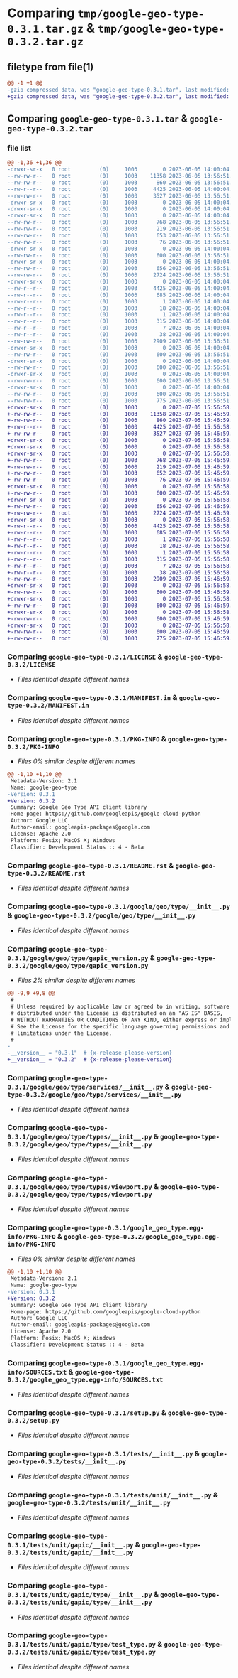 # Comparing `tmp/google-geo-type-0.3.1.tar.gz` & `tmp/google-geo-type-0.3.2.tar.gz`

## filetype from file(1)

```diff
@@ -1 +1 @@
-gzip compressed data, was "google-geo-type-0.3.1.tar", last modified: Mon Jun  5 14:00:04 2023, max compression
+gzip compressed data, was "google-geo-type-0.3.2.tar", last modified: Wed Jul  5 15:56:58 2023, max compression
```

## Comparing `google-geo-type-0.3.1.tar` & `google-geo-type-0.3.2.tar`

### file list

```diff
@@ -1,36 +1,36 @@
-drwxr-sr-x   0 root         (0)     1003        0 2023-06-05 14:00:04.655304 google-geo-type-0.3.1/
--rw-rw-r--   0 root         (0)     1003    11358 2023-06-05 13:56:51.000000 google-geo-type-0.3.1/LICENSE
--rw-rw-r--   0 root         (0)     1003      860 2023-06-05 13:56:51.000000 google-geo-type-0.3.1/MANIFEST.in
--rw-r--r--   0 root         (0)     1003     4425 2023-06-05 14:00:04.655304 google-geo-type-0.3.1/PKG-INFO
--rw-rw-r--   0 root         (0)     1003     3527 2023-06-05 13:56:51.000000 google-geo-type-0.3.1/README.rst
-drwxr-sr-x   0 root         (0)     1003        0 2023-06-05 14:00:04.651304 google-geo-type-0.3.1/google/
-drwxr-sr-x   0 root         (0)     1003        0 2023-06-05 14:00:04.651304 google-geo-type-0.3.1/google/geo/
-drwxr-sr-x   0 root         (0)     1003        0 2023-06-05 14:00:04.651304 google-geo-type-0.3.1/google/geo/type/
--rw-rw-r--   0 root         (0)     1003      768 2023-06-05 13:56:51.000000 google-geo-type-0.3.1/google/geo/type/__init__.py
--rw-rw-r--   0 root         (0)     1003      219 2023-06-05 13:56:51.000000 google-geo-type-0.3.1/google/geo/type/gapic_metadata.json
--rw-rw-r--   0 root         (0)     1003      653 2023-06-05 13:56:51.000000 google-geo-type-0.3.1/google/geo/type/gapic_version.py
--rw-rw-r--   0 root         (0)     1003       76 2023-06-05 13:56:51.000000 google-geo-type-0.3.1/google/geo/type/py.typed
-drwxr-sr-x   0 root         (0)     1003        0 2023-06-05 14:00:04.651304 google-geo-type-0.3.1/google/geo/type/services/
--rw-rw-r--   0 root         (0)     1003      600 2023-06-05 13:56:51.000000 google-geo-type-0.3.1/google/geo/type/services/__init__.py
-drwxr-sr-x   0 root         (0)     1003        0 2023-06-05 14:00:04.651304 google-geo-type-0.3.1/google/geo/type/types/
--rw-rw-r--   0 root         (0)     1003      656 2023-06-05 13:56:51.000000 google-geo-type-0.3.1/google/geo/type/types/__init__.py
--rw-rw-r--   0 root         (0)     1003     2724 2023-06-05 13:56:51.000000 google-geo-type-0.3.1/google/geo/type/types/viewport.py
-drwxr-sr-x   0 root         (0)     1003        0 2023-06-05 14:00:04.651304 google-geo-type-0.3.1/google_geo_type.egg-info/
--rw-r--r--   0 root         (0)     1003     4425 2023-06-05 14:00:04.000000 google-geo-type-0.3.1/google_geo_type.egg-info/PKG-INFO
--rw-r--r--   0 root         (0)     1003      685 2023-06-05 14:00:04.000000 google-geo-type-0.3.1/google_geo_type.egg-info/SOURCES.txt
--rw-r--r--   0 root         (0)     1003        1 2023-06-05 14:00:04.000000 google-geo-type-0.3.1/google_geo_type.egg-info/dependency_links.txt
--rw-r--r--   0 root         (0)     1003       18 2023-06-05 14:00:04.000000 google-geo-type-0.3.1/google_geo_type.egg-info/namespace_packages.txt
--rw-r--r--   0 root         (0)     1003        1 2023-06-05 14:00:04.000000 google-geo-type-0.3.1/google_geo_type.egg-info/not-zip-safe
--rw-r--r--   0 root         (0)     1003      315 2023-06-05 14:00:04.000000 google-geo-type-0.3.1/google_geo_type.egg-info/requires.txt
--rw-r--r--   0 root         (0)     1003        7 2023-06-05 14:00:04.000000 google-geo-type-0.3.1/google_geo_type.egg-info/top_level.txt
--rw-r--r--   0 root         (0)     1003       38 2023-06-05 14:00:04.655304 google-geo-type-0.3.1/setup.cfg
--rw-rw-r--   0 root         (0)     1003     2909 2023-06-05 13:56:51.000000 google-geo-type-0.3.1/setup.py
-drwxr-sr-x   0 root         (0)     1003        0 2023-06-05 14:00:04.655304 google-geo-type-0.3.1/tests/
--rw-rw-r--   0 root         (0)     1003      600 2023-06-05 13:56:51.000000 google-geo-type-0.3.1/tests/__init__.py
-drwxr-sr-x   0 root         (0)     1003        0 2023-06-05 14:00:04.655304 google-geo-type-0.3.1/tests/unit/
--rw-rw-r--   0 root         (0)     1003      600 2023-06-05 13:56:51.000000 google-geo-type-0.3.1/tests/unit/__init__.py
-drwxr-sr-x   0 root         (0)     1003        0 2023-06-05 14:00:04.655304 google-geo-type-0.3.1/tests/unit/gapic/
--rw-rw-r--   0 root         (0)     1003      600 2023-06-05 13:56:51.000000 google-geo-type-0.3.1/tests/unit/gapic/__init__.py
-drwxr-sr-x   0 root         (0)     1003        0 2023-06-05 14:00:04.655304 google-geo-type-0.3.1/tests/unit/gapic/type/
--rw-rw-r--   0 root         (0)     1003      600 2023-06-05 13:56:51.000000 google-geo-type-0.3.1/tests/unit/gapic/type/__init__.py
--rw-rw-r--   0 root         (0)     1003      775 2023-06-05 13:56:51.000000 google-geo-type-0.3.1/tests/unit/gapic/type/test_type.py
+drwxr-sr-x   0 root         (0)     1003        0 2023-07-05 15:56:58.095459 google-geo-type-0.3.2/
+-rw-rw-r--   0 root         (0)     1003    11358 2023-07-05 15:46:59.000000 google-geo-type-0.3.2/LICENSE
+-rw-rw-r--   0 root         (0)     1003      860 2023-07-05 15:46:59.000000 google-geo-type-0.3.2/MANIFEST.in
+-rw-r--r--   0 root         (0)     1003     4425 2023-07-05 15:56:58.095459 google-geo-type-0.3.2/PKG-INFO
+-rw-rw-r--   0 root         (0)     1003     3527 2023-07-05 15:46:59.000000 google-geo-type-0.3.2/README.rst
+drwxr-sr-x   0 root         (0)     1003        0 2023-07-05 15:56:58.091459 google-geo-type-0.3.2/google/
+drwxr-sr-x   0 root         (0)     1003        0 2023-07-05 15:56:58.091459 google-geo-type-0.3.2/google/geo/
+drwxr-sr-x   0 root         (0)     1003        0 2023-07-05 15:56:58.095459 google-geo-type-0.3.2/google/geo/type/
+-rw-rw-r--   0 root         (0)     1003      768 2023-07-05 15:46:59.000000 google-geo-type-0.3.2/google/geo/type/__init__.py
+-rw-rw-r--   0 root         (0)     1003      219 2023-07-05 15:46:59.000000 google-geo-type-0.3.2/google/geo/type/gapic_metadata.json
+-rw-rw-r--   0 root         (0)     1003      652 2023-07-05 15:46:59.000000 google-geo-type-0.3.2/google/geo/type/gapic_version.py
+-rw-rw-r--   0 root         (0)     1003       76 2023-07-05 15:46:59.000000 google-geo-type-0.3.2/google/geo/type/py.typed
+drwxr-sr-x   0 root         (0)     1003        0 2023-07-05 15:56:58.095459 google-geo-type-0.3.2/google/geo/type/services/
+-rw-rw-r--   0 root         (0)     1003      600 2023-07-05 15:46:59.000000 google-geo-type-0.3.2/google/geo/type/services/__init__.py
+drwxr-sr-x   0 root         (0)     1003        0 2023-07-05 15:56:58.095459 google-geo-type-0.3.2/google/geo/type/types/
+-rw-rw-r--   0 root         (0)     1003      656 2023-07-05 15:46:59.000000 google-geo-type-0.3.2/google/geo/type/types/__init__.py
+-rw-rw-r--   0 root         (0)     1003     2724 2023-07-05 15:46:59.000000 google-geo-type-0.3.2/google/geo/type/types/viewport.py
+drwxr-sr-x   0 root         (0)     1003        0 2023-07-05 15:56:58.095459 google-geo-type-0.3.2/google_geo_type.egg-info/
+-rw-r--r--   0 root         (0)     1003     4425 2023-07-05 15:56:58.000000 google-geo-type-0.3.2/google_geo_type.egg-info/PKG-INFO
+-rw-r--r--   0 root         (0)     1003      685 2023-07-05 15:56:58.000000 google-geo-type-0.3.2/google_geo_type.egg-info/SOURCES.txt
+-rw-r--r--   0 root         (0)     1003        1 2023-07-05 15:56:58.000000 google-geo-type-0.3.2/google_geo_type.egg-info/dependency_links.txt
+-rw-r--r--   0 root         (0)     1003       18 2023-07-05 15:56:58.000000 google-geo-type-0.3.2/google_geo_type.egg-info/namespace_packages.txt
+-rw-r--r--   0 root         (0)     1003        1 2023-07-05 15:56:58.000000 google-geo-type-0.3.2/google_geo_type.egg-info/not-zip-safe
+-rw-r--r--   0 root         (0)     1003      315 2023-07-05 15:56:58.000000 google-geo-type-0.3.2/google_geo_type.egg-info/requires.txt
+-rw-r--r--   0 root         (0)     1003        7 2023-07-05 15:56:58.000000 google-geo-type-0.3.2/google_geo_type.egg-info/top_level.txt
+-rw-r--r--   0 root         (0)     1003       38 2023-07-05 15:56:58.095459 google-geo-type-0.3.2/setup.cfg
+-rw-rw-r--   0 root         (0)     1003     2909 2023-07-05 15:46:59.000000 google-geo-type-0.3.2/setup.py
+drwxr-sr-x   0 root         (0)     1003        0 2023-07-05 15:56:58.095459 google-geo-type-0.3.2/tests/
+-rw-rw-r--   0 root         (0)     1003      600 2023-07-05 15:46:59.000000 google-geo-type-0.3.2/tests/__init__.py
+drwxr-sr-x   0 root         (0)     1003        0 2023-07-05 15:56:58.095459 google-geo-type-0.3.2/tests/unit/
+-rw-rw-r--   0 root         (0)     1003      600 2023-07-05 15:46:59.000000 google-geo-type-0.3.2/tests/unit/__init__.py
+drwxr-sr-x   0 root         (0)     1003        0 2023-07-05 15:56:58.095459 google-geo-type-0.3.2/tests/unit/gapic/
+-rw-rw-r--   0 root         (0)     1003      600 2023-07-05 15:46:59.000000 google-geo-type-0.3.2/tests/unit/gapic/__init__.py
+drwxr-sr-x   0 root         (0)     1003        0 2023-07-05 15:56:58.095459 google-geo-type-0.3.2/tests/unit/gapic/type/
+-rw-rw-r--   0 root         (0)     1003      600 2023-07-05 15:46:59.000000 google-geo-type-0.3.2/tests/unit/gapic/type/__init__.py
+-rw-rw-r--   0 root         (0)     1003      775 2023-07-05 15:46:59.000000 google-geo-type-0.3.2/tests/unit/gapic/type/test_type.py
```

### Comparing `google-geo-type-0.3.1/LICENSE` & `google-geo-type-0.3.2/LICENSE`

 * *Files identical despite different names*

### Comparing `google-geo-type-0.3.1/MANIFEST.in` & `google-geo-type-0.3.2/MANIFEST.in`

 * *Files identical despite different names*

### Comparing `google-geo-type-0.3.1/PKG-INFO` & `google-geo-type-0.3.2/PKG-INFO`

 * *Files 0% similar despite different names*

```diff
@@ -1,10 +1,10 @@
 Metadata-Version: 2.1
 Name: google-geo-type
-Version: 0.3.1
+Version: 0.3.2
 Summary: Google Geo Type API client library
 Home-page: https://github.com/googleapis/google-cloud-python
 Author: Google LLC
 Author-email: googleapis-packages@google.com
 License: Apache 2.0
 Platform: Posix; MacOS X; Windows
 Classifier: Development Status :: 4 - Beta
```

### Comparing `google-geo-type-0.3.1/README.rst` & `google-geo-type-0.3.2/README.rst`

 * *Files identical despite different names*

### Comparing `google-geo-type-0.3.1/google/geo/type/__init__.py` & `google-geo-type-0.3.2/google/geo/type/__init__.py`

 * *Files identical despite different names*

### Comparing `google-geo-type-0.3.1/google/geo/type/gapic_version.py` & `google-geo-type-0.3.2/google/geo/type/gapic_version.py`

 * *Files 2% similar despite different names*

```diff
@@ -9,9 +9,8 @@
 #
 # Unless required by applicable law or agreed to in writing, software
 # distributed under the License is distributed on an "AS IS" BASIS,
 # WITHOUT WARRANTIES OR CONDITIONS OF ANY KIND, either express or implied.
 # See the License for the specific language governing permissions and
 # limitations under the License.
 #
-
-__version__ = "0.3.1"  # {x-release-please-version}
+__version__ = "0.3.2"  # {x-release-please-version}
```

### Comparing `google-geo-type-0.3.1/google/geo/type/services/__init__.py` & `google-geo-type-0.3.2/google/geo/type/services/__init__.py`

 * *Files identical despite different names*

### Comparing `google-geo-type-0.3.1/google/geo/type/types/__init__.py` & `google-geo-type-0.3.2/google/geo/type/types/__init__.py`

 * *Files identical despite different names*

### Comparing `google-geo-type-0.3.1/google/geo/type/types/viewport.py` & `google-geo-type-0.3.2/google/geo/type/types/viewport.py`

 * *Files identical despite different names*

### Comparing `google-geo-type-0.3.1/google_geo_type.egg-info/PKG-INFO` & `google-geo-type-0.3.2/google_geo_type.egg-info/PKG-INFO`

 * *Files 0% similar despite different names*

```diff
@@ -1,10 +1,10 @@
 Metadata-Version: 2.1
 Name: google-geo-type
-Version: 0.3.1
+Version: 0.3.2
 Summary: Google Geo Type API client library
 Home-page: https://github.com/googleapis/google-cloud-python
 Author: Google LLC
 Author-email: googleapis-packages@google.com
 License: Apache 2.0
 Platform: Posix; MacOS X; Windows
 Classifier: Development Status :: 4 - Beta
```

### Comparing `google-geo-type-0.3.1/google_geo_type.egg-info/SOURCES.txt` & `google-geo-type-0.3.2/google_geo_type.egg-info/SOURCES.txt`

 * *Files identical despite different names*

### Comparing `google-geo-type-0.3.1/setup.py` & `google-geo-type-0.3.2/setup.py`

 * *Files identical despite different names*

### Comparing `google-geo-type-0.3.1/tests/__init__.py` & `google-geo-type-0.3.2/tests/__init__.py`

 * *Files identical despite different names*

### Comparing `google-geo-type-0.3.1/tests/unit/__init__.py` & `google-geo-type-0.3.2/tests/unit/__init__.py`

 * *Files identical despite different names*

### Comparing `google-geo-type-0.3.1/tests/unit/gapic/__init__.py` & `google-geo-type-0.3.2/tests/unit/gapic/__init__.py`

 * *Files identical despite different names*

### Comparing `google-geo-type-0.3.1/tests/unit/gapic/type/__init__.py` & `google-geo-type-0.3.2/tests/unit/gapic/type/__init__.py`

 * *Files identical despite different names*

### Comparing `google-geo-type-0.3.1/tests/unit/gapic/type/test_type.py` & `google-geo-type-0.3.2/tests/unit/gapic/type/test_type.py`

 * *Files identical despite different names*

